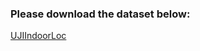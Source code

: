 ### Please download the dataset below:

[UJIIndoorLoc](https://archive.ics.uci.edu/ml/machine-learning-databases/00310/)